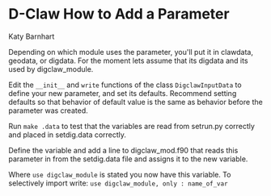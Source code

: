 # D-Claw How to Add a Parameter

Katy Barnhart

Depending on which module uses the parameter, you'll put it in
clawdata, geodata, or digdata. For the moment lets assume that its
digdata and its used by digclaw_module.

Edit the `__init__` and `write` functions of the class `DigclawInputData`
to define your new parameter, and set its defaults. Recommend setting
defaults so that behavior of default value is the same as behavior before
the parameter was created.

Run `make .data` to test that the variables are read from setrun.py
correctly and placed in setdig.data correctly.

Define the variable and add a line to digclaw_mod.f90 that reads this
parameter in from the setdig.data file and assigns it to the new variable.

Where `use digclaw_module` is stated you now have this variable. To
selectively import write:
`use digclaw_module, only : name_of_var`
